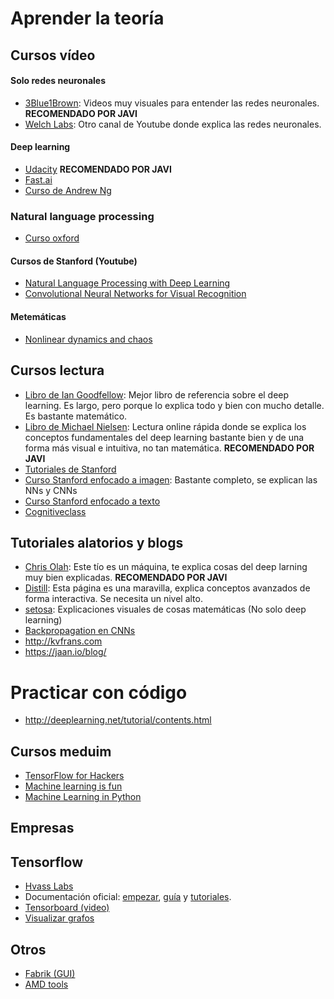 # Aprender la teoría

## Cursos vídeo

#### Solo redes neuronales
* [3Blue1Brown](https://www.youtube.com/playlist?list=PLZHQObOWTQDNU6R1_67000Dx_ZCJB-3pi): Videos muy visuales para entender las redes neuronales. **RECOMENDADO POR JAVI**
* [Welch Labs](https://www.youtube.com/playlist?list=PLiaHhY2iBX9hdHaRr6b7XevZtgZRa1PoU): Otro canal de Youtube donde explica las redes neuronales.

#### Deep learning
* [Udacity](https://www.udacity.com/courses/deep-learning) **RECOMENDADO POR JAVI**
* [Fast.ai](http://course.fast.ai/)
* [Curso de Andrew Ng](https://www.deeplearning.ai/)

### Natural language processing
* [Curso oxford](https://github.com/oxford-cs-deepnlp-2017/lectures)

#### Cursos de Stanford (Youtube)
* [Natural Language Processing with Deep Learning](https://www.youtube.com/playlist?list=PL3FW7Lu3i5Jsnh1rnUwq_TcylNr7EkRe6)
* [Convolutional Neural Networks for Visual Recognition](https://www.youtube.com/playlist?list=PL3FW7Lu3i5JvHM8ljYj-zLfQRF3EO8sYv)

#### Metemáticas
* [Nonlinear dynamics and chaos](https://www.youtube.com/playlist?list=PLbN57C5Zdl6j_qJA-pARJnKsmROzPnO9V)

## Cursos lectura

* [Libro de Ian Goodfellow](http://www.deeplearningbook.org): Mejor libro de referencia sobre el deep learning. Es largo, pero porque lo explica todo y bien con mucho detalle. Es bastante matemático.
* [Libro de Michael Nielsen](http://neuralnetworksanddeeplearning.com/): Lectura online rápida donde se explica los conceptos fundamentales del deep learning bastante bien y de una forma más visual e intuitiva, no tan matemática. **RECOMENDADO POR JAVI**
* [Tutoriales de Stanford](http://deeplearning.stanford.edu/tutorial/)
* [Curso Stanford enfocado a imagen](http://cs231n.stanford.edu/): Bastante completo, se explican las NNs y CNNs
* [Curso Stanford enfocado a texto](http://cs224d.stanford.edu/)
* [Cognitiveclass](https://cognitiveclass.ai)

## Tutoriales alatorios y blogs

* [Chris Olah](http://colah.github.io/): Este tío es un máquina, te explica cosas del deep larning muy bien explicadas. **RECOMENDADO POR JAVI**
* [Distill](https://distill.pub/): Esta página es una maravilla, explica conceptos avanzados de forma interactiva. Se necesita un nivel alto.
* [setosa](http://setosa.io): Explicaciones visuales de cosas matemáticas (No solo deep learning)
* [Backpropagation en CNNs](http://www.jefkine.com/general/2016/09/05/backpropagation-in-convolutional-neural-networks/)
* http://kvfrans.com
* https://jaan.io/blog/

# Practicar con código

* http://deeplearning.net/tutorial/contents.html

## Cursos meduim

* [TensorFlow for Hackers](https://medium.com/@curiousily)
* [Machine learning is fun](https://medium.com/@ageitgey)
* [Machine Learning in Python](https://medium.freecodecamp.org/the-hitchhikers-guide-to-machine-learning-algorithms-in-python-bfad66adb378)

## Empresas

## Tensorflow

* [Hvass Labs](https://github.com/Hvass-Labs/TensorFlow-Tutorials)
* Documentación oficial: [empezar](https://www.tensorflow.org/get_started/), [guía](https://www.tensorflow.org/programmers_guide/) y [tutoriales](https://www.tensorflow.org/tutorials/).
* [Tensorboard (video)](https://youtu.be/eBbEDRsCmv4)
* [Visualizar grafos](https://blog.jakuba.net/2017/05/30/tensorflow-visualization.html)

## Otros

* [Fabrik (GUI)](http://fabrik.cloudcv.org/#/?_k=v9ybre)
* [AMD tools](https://instinct.radeon.com/en/6-deep-learning-projects-amd-radeon-instinct/)

